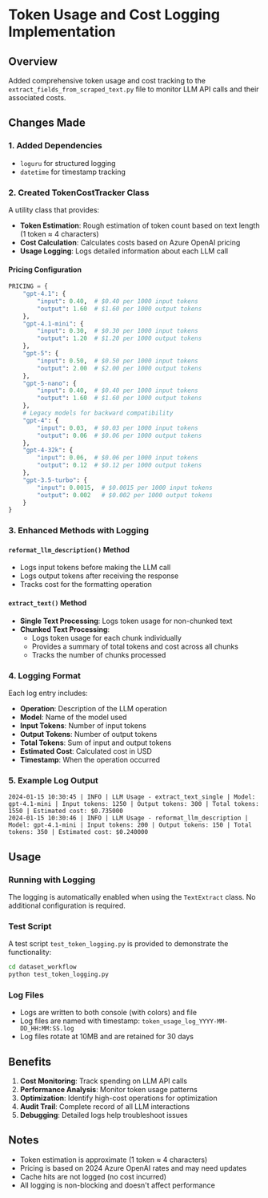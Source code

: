 # Token Usage and Cost Logging Implementation

## Overview
Added comprehensive token usage and cost tracking to the `extract_fields_from_scraped_text.py` file to monitor LLM API calls and their associated costs.

## Changes Made

### 1. Added Dependencies
- `loguru` for structured logging
- `datetime` for timestamp tracking

### 2. Created TokenCostTracker Class
A utility class that provides:
- **Token Estimation**: Rough estimation of token count based on text length (1 token ≈ 4 characters)
- **Cost Calculation**: Calculates costs based on Azure OpenAI pricing
- **Usage Logging**: Logs detailed information about each LLM call

#### Pricing Configuration
```python
PRICING = {
    "gpt-4.1": {
        "input": 0.40,  # $0.40 per 1000 input tokens
        "output": 1.60  # $1.60 per 1000 output tokens
    },
    "gpt-4.1-mini": {
        "input": 0.30,  # $0.30 per 1000 input tokens
        "output": 1.20  # $1.20 per 1000 output tokens
    },
    "gpt-5": {
        "input": 0.50,  # $0.50 per 1000 input tokens
        "output": 2.00  # $2.00 per 1000 output tokens
    },
    "gpt-5-nano": {
        "input": 0.40,  # $0.40 per 1000 input tokens
        "output": 1.60  # $1.60 per 1000 output tokens
    },
    # Legacy models for backward compatibility
    "gpt-4": {
        "input": 0.03,  # $0.03 per 1000 input tokens
        "output": 0.06  # $0.06 per 1000 output tokens
    },
    "gpt-4-32k": {
        "input": 0.06,  # $0.06 per 1000 input tokens
        "output": 0.12  # $0.12 per 1000 output tokens
    },
    "gpt-3.5-turbo": {
        "input": 0.0015,  # $0.0015 per 1000 input tokens
        "output": 0.002   # $0.002 per 1000 output tokens
    }
}
```

### 3. Enhanced Methods with Logging

#### `reformat_llm_description()` Method
- Logs input tokens before making the LLM call
- Logs output tokens after receiving the response
- Tracks cost for the formatting operation

#### `extract_text()` Method
- **Single Text Processing**: Logs token usage for non-chunked text
- **Chunked Text Processing**:
  - Logs token usage for each chunk individually
  - Provides a summary of total tokens and cost across all chunks
  - Tracks the number of chunks processed

### 4. Logging Format
Each log entry includes:
- **Operation**: Description of the LLM operation
- **Model**: Name of the model used
- **Input Tokens**: Number of input tokens
- **Output Tokens**: Number of output tokens
- **Total Tokens**: Sum of input and output tokens
- **Estimated Cost**: Calculated cost in USD
- **Timestamp**: When the operation occurred

### 5. Example Log Output
```
2024-01-15 10:30:45 | INFO | LLM Usage - extract_text_single | Model: gpt-4.1-mini | Input tokens: 1250 | Output tokens: 300 | Total tokens: 1550 | Estimated cost: $0.735000
2024-01-15 10:30:46 | INFO | LLM Usage - reformat_llm_description | Model: gpt-4.1-mini | Input tokens: 200 | Output tokens: 150 | Total tokens: 350 | Estimated cost: $0.240000
```

## Usage

### Running with Logging
The logging is automatically enabled when using the `TextExtract` class. No additional configuration is required.

### Test Script
A test script `test_token_logging.py` is provided to demonstrate the functionality:

```bash
cd dataset_workflow
python test_token_logging.py
```

### Log Files
- Logs are written to both console (with colors) and file
- Log files are named with timestamp: `token_usage_log_YYYY-MM-DD_HH:MM:SS.log`
- Log files rotate at 10MB and are retained for 30 days

## Benefits

1. **Cost Monitoring**: Track spending on LLM API calls
2. **Performance Analysis**: Monitor token usage patterns
3. **Optimization**: Identify high-cost operations for optimization
4. **Audit Trail**: Complete record of all LLM interactions
5. **Debugging**: Detailed logs help troubleshoot issues

## Notes

- Token estimation is approximate (1 token ≈ 4 characters)
- Pricing is based on 2024 Azure OpenAI rates and may need updates
- Cache hits are not logged (no cost incurred)
- All logging is non-blocking and doesn't affect performance

